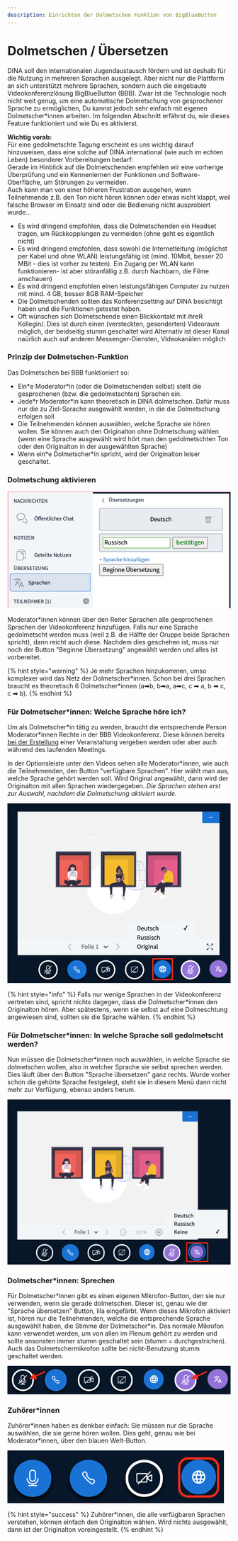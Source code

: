 ```yaml
---
description: Einrichten der Dolmetschen Funktion von BigBlueButton
---
```


# Dolmetschen / Übersetzen

DINA soll den internationalen Jugendaustausch fördern und ist deshalb für die Nutzung in mehreren Sprachen ausgelegt. Aber nicht nur die Plattform an sich unterstützt mehrere Sprachen, sondern auch die eingebaute Videokonferenzlösung BigBlueButton \(BBB\). Zwar ist die Technologie noch nicht weit genug, um eine automatische Dolmetschung von gesprochener Sprache zu ermöglichen, Du kannst jedoch sehr einfach mit eigenen Dolmetscher\*innen arbeiten. Im folgenden Abschnitt erfährst du, wie dieses Feature funktioniert und wie Du es aktivierst.

**Wichtig vorab:**  
Für eine gedolmetschte Tagung erscheint es uns wichtig darauf hinzuweisen, dass eine solche auf DINA.international \(wie auch im echten Leben\) besonderer Vorbereitungen bedarf:   
Gerade im Hinblick auf die Dolmetschenden empfehlen wir eine vorherige Überprüfung und ein Kennenlernen der Funktionen und Software-Oberfläche, um Störungen zu vermeiden.  
Auch kann man von einer höheren Frustration ausgehen, wenn Teilnehmende z.B. den Ton nicht hören können oder etwas nicht klappt, weil falsche Browser im Einsatz sind oder die Bedienung nicht ausprobiert wurde...

* Es wird dringend empfohlen, dass die Dolmetschenden ein Headset tragen, um Rückkopplungen zu vermeiden \(ohne geht es eigentlich nicht\)
* Es wird dringend empfohlen, dass sowohl die Internetleitung \(möglichst per Kabel und ohne WLAN\) leistungsfähig ist \(mind. 10Mbit, besser 20 MBit - dies ist vorher zu testen\). Ein Zugang per WLAN kann funktionieren- ist aber störanfällig z.B. durch Nachbarn, die Filme anschauen\)
* Es wird dringend empfohlen einen leistungsfähigen Computer zu nutzen mit mind. 4 GB, besser 8GB RAM-Speicher
* Die Dolmetschenden sollten das Konferenzsetting auf DINA besichtigt haben und die Funktionen getestet haben.
* Oft wünschen sich Dolmetschende einen Blickkontakt mit ihreR Kollegin/. Dies ist durch einen \(versteckten, gesonderten\) Videoraum möglich, der beidseitig stumm geschaltet wird  Alternativ ist dieser Kanal naürlich auch auf anderen Messenger-Diensten, VIdeokanälen möglich

### Prinzip der Dolmetschen-Funktion

Das Dolmetschen bei BBB funktioniert so:

* Ein\*e Moderator\*in \(oder die Dolmetschenden selbst\) stellt die gesprochenen \(bzw. die gedolmetschten\) Sprachen ein.
* Jede\*r Moderator\*in kann theoretisch in DINA dolmetschen. Dafür muss nur die zu Ziel-Sprache ausgewählt werden, in die die Dolmetschung erfolgen soll
* Die Teilnehmenden können auswählen, welche Sprache sie hören wollen. Sie können auch den Originalton ohne Dolmetschung wählen \(wenn eine Sprache ausgewählt wird hört man den gedolmetschten Ton oder den Originalton in der ausgewählten Sprache\)
* Wenn ein\*e Dolmetscher\*in spricht, wird der Originalton leiser geschaltet.

### Dolmetschung aktivieren

![Aktivieren der &#xDC;bersetzung](../../.gitbook/assets/bildschirmfoto-2021-02-02-um-14.53.13.png)

Moderator\*innen können über den Reiter Sprachen alle gesprochenen Sprachen der Videokonferenz hinzufügen. Falls nur eine Sprache gedolmetscht werden muss \(weil z.B. die Hälfte der Gruppe beide Sprachen spricht\), dann reicht auch diese. Nachdem dies geschehen ist, muss nur noch der Button "Beginne Übersetzung" angewählt werden und alles ist vorbereitet.

{% hint style="warning" %}
Je mehr Sprachen hinzukommen, umso komplexer wird das Netz der Dolmetscher\*innen. Schon bei drei Sprachen braucht es theoretisch 6 Dolmetscher\*innen \(a➡b, b➡a, a➡c, c ➡ a, b ➡ c, c ➡ b\).
{% endhint %}

### Für Dolmetscher\*innen: Welche Sprache höre ich?

Um als Dolmetscher\*in tätig zu werden, braucht die entsprechende Person Moderator\*innen Rechte in der BBB Videokonferenz. Diese können bereits [bei der Erstellung](../veranstaltungen-erstellen.md#praesentierende-referent-innen-moderator-innen-optional) einer Veranstaltung vergeben werden oder aber auch während des laufenden Meetings. 

In der Optionsleiste unter den Videos sehen alle Moderator\*innen, wie auch die Teilnehmenden, den Button "verfügbare Sprachen". Hier wählt man aus, welche Sprache gehört werden soll. Wird Original angewählt, dann wird der Originalton mit allen Sprachen wiedergegeben. _Die Sprachen stehen erst zur Auswahl, nachdem die Dolmetschung aktiviert wurde._

![Verf&#xFC;gbare Sprachen](../../.gitbook/assets/sprache-wa-hlen.png)

{% hint style="info" %}
Falls nur wenige Sprachen in der Videokonferenz vertreten sind, spricht nichts dagegen, dass die Dolmetscher\*innen  den Originalton hören. Aber spätestens, wenn sie selbst auf eine Dolmeschtung angewiesen sind, sollten sie die Sprache wählen.
{% endhint %}

### Für Dolmetscher\*innen: In welche Sprache soll gedolmetscht werden?

Nun müssen die Dolmetscher\*innen noch auswählen, in welche Sprache sie dolmetschen wollen, also in welcher Sprache sie selbst sprechen werden. Dies läuft über den Button "Sprache übersetzen" ganz rechts. Wurde vorher schon die gehörte Sprache festgelegt, steht sie in diesem Menü dann nicht mehr zur Verfügung, ebenso anders herum. 

![](../../.gitbook/assets/u-bersetzen.png)

### Dolmetscher\*innen: Sprechen

Für Dolmetscher\*innen gibt es einen eigenen Mikrofon-Button, den sie nur verwenden, wenn sie gerade dolmetschen. Dieser ist, genau wie der "Sprache übersetzen" Button, lila eingefärbt. Wenn dieses Mikrofon aktiviert ist, hören nur die Teilnehmenden, welche die entsprechende Sprache ausgewählt haben, die Stimme der Dolmetscher\*in. Das normale Mikrofon kann verwendet werden, um von allen im Plenum gehört zu werden und sollte ansonsten immer stumm geschaltet sein \(stumm = durchgestrichen\). Auch das Dolmetschermikrofon sollte bei nicht-Benutzung stumm geschaltet werden.

![Normales Mikrofon und Dolmescher\*innenmikrofon](../../.gitbook/assets/mikrofone-fu-r-u-bersetzung.png)

### Zuhörer\*innen

Zuhörer\*innen haben es denkbar einfach: Sie müssen nur die Sprache auswählen, die sie gerne hören wollen. Dies geht, genau wie bei Moderator\*innen, über den blauen Welt-Button.

![Sprache w&#xE4;hlen &#xFC;ber den Welt-Button](../../.gitbook/assets/welt-button.png)

{% hint style="success" %}
Zuhörer\*innen, die alle verfügbaren Sprachen verstehen, können einfach den Originalton wählen. Wird nichts ausgewählt, dann ist der Originalton voreingestellt.
{% endhint %}

